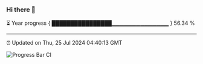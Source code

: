 ### Hi there 👋

⏳ Year progress { ████████████████▁▁▁▁▁▁▁▁▁▁▁▁▁▁ } 56.34 %

---

⏰ Updated on Thu, 25 Jul 2024 04:40:13 GMT

![Progress Bar CI](https://github.com/IshwaranRudhara/GIT-ACTION/workflows/Progress%20Bar%20CI/badge.svg)
